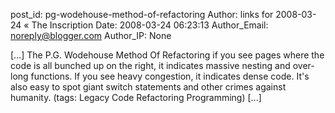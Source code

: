 post_id: pg-wodehouse-method-of-refactoring
Author: links for 2008-03-24 « The Inscription
Date: 2008-03-24 06:23:13
Author_Email: noreply@blogger.com
Author_IP: None

[...] The P.G. Wodehouse Method Of Refactoring if you see pages where the code is all bunched up on the right, it indicates massive nesting and over-long functions. If you see heavy congestion, it indicates dense code. It's also easy to spot giant switch statements and other crimes against humanity. (tags: Legacy Code Refactoring Programming) [...]
